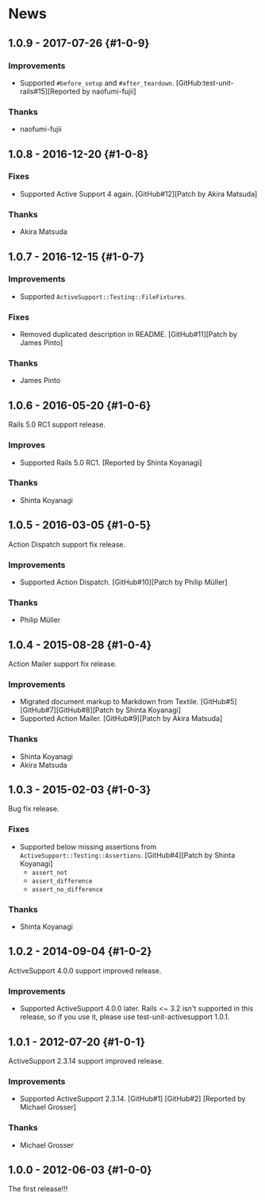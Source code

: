 # News

## 1.0.9 - 2017-07-26 {#1-0-9}

### Improvements

  * Supported `#before_setup` and `#after_teardown`.
    [GitHub:test-unit-rails#15][Reported by naofumi-fujii]

### Thanks

  * naofumi-fujii

## 1.0.8 - 2016-12-20 {#1-0-8}

### Fixes

  * Supported Active Support 4 again.
    [GitHub#12][Patch by Akira Matsuda]

### Thanks

  * Akira Matsuda

## 1.0.7 - 2016-12-15 {#1-0-7}

### Improvements

  * Supported `ActiveSupport::Testing::FileFixtures`.

### Fixes

  * Removed duplicated description in README.
    [GitHub#11][Patch by James Pinto]

### Thanks

  * James Pinto

## 1.0.6 - 2016-05-20 {#1-0-6}

Rails 5.0 RC1 support release.

### Improves

  * Supported Rails 5.0 RC1.
    [Reported by Shinta Koyanagi]

### Thanks

  * Shinta Koyanagi

## 1.0.5 - 2016-03-05 {#1-0-5}

Action Dispatch support fix release.

### Improvements

  * Supported Action Dispatch.
    [GitHub#10][Patch by Philip Müller]

### Thanks

  * Philip Müller

## 1.0.4 - 2015-08-28 {#1-0-4}

Action Mailer support fix release.

### Improvements

  * Migrated document markup to Markdown from Textile.
    [GitHub#5][GitHub#7][GitHub#8][Patch by Shinta Koyanagi]
  * Supported Action Mailer. [GitHub#9][Patch by Akira Matsuda]

### Thanks

  * Shinta Koyanagi
  * Akira Matsuda

## 1.0.3 - 2015-02-03 {#1-0-3}

Bug fix release.

### Fixes

  * Supported below missing assertions from
    `ActiveSupport::Testing::Assertions`.
    [GitHub#4][Patch by Shinta Koyanagi]
     * `assert_not`
     * `assert_difference`
     * `assert_no_difference`

### Thanks

  * Shinta Koyanagi

## 1.0.2 - 2014-09-04 {#1-0-2}

ActiveSupport 4.0.0 support improved release.

### Improvements

  * Supported ActiveSupport 4.0.0 later.
    Rails <~ 3.2 isn't supported in this release, so if you use it,
    please use test-unit-activesupport 1.0.1.

## 1.0.1 - 2012-07-20 {#1-0-1}

ActiveSupport 2.3.14 support improved release.

### Improvements

  * Supported ActiveSupport 2.3.14.
    [GitHub#1] [GitHub#2]
    [Reported by Michael Grosser]

### Thanks

  * Michael Grosser

## 1.0.0 - 2012-06-03 {#1-0-0}

The first release!!!
